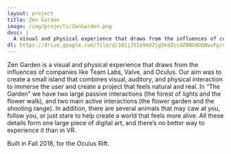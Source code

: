 ```yaml
---
layout: project
title: Zen Garden
image: /img/projects/ZenGarden.png
desc: |
  A visual and physical experience that draws from the influences of companies like Team Labs, Valve, and Oculus
dl: https://drive.google.com/file/d/101jJ5IeVeV2jg5kdZcc4ZBNVdUQNwvFp/view?usp=sharing
---
```

Zen Garden is a visual and physical experience that draws from the influences of companies like Team Labs, Valve, and Oculus. Our aim was to create a small island that combines visual, auditory, and physical interaction to immerse the user and create a project that feels natural and real. In “The Garden” we have two large passive interactions (the forest of lights and the flower walk), and two main active interactions (the flower garden and the shooting range). In addition, there are several animals that may caw at you, follow you, or just stare to help create a world that feels more alive. All these details form one large piece of digital art, and there’s no better way to experience it than in VR.

Built in Fall 2018, for the Oculus Rift.